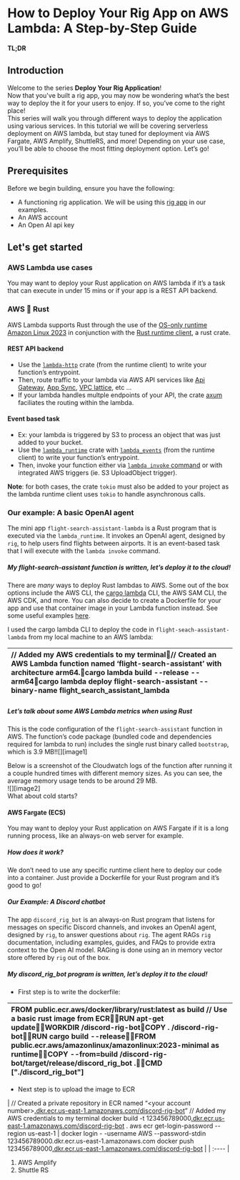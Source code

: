 # **How to Deploy Your Rig App on AWS Lambda: A Step-by-Step Guide**

**TL;DR**

## **Introduction**

Welcome to the series **Deploy Your Rig Application**!  
Now that you've built a rig app, you may now be wondering what’s the best way to deploy the it for your users to enjoy. If so, you’ve come to the right place!   
This series will walk you through different ways to deploy the application using various services. In this tutorial we will be covering serverless deployment on AWS lambda, but stay tuned for deployment via AWS Fargate, AWS Amplify, ShuttleRS, and more! Depending on your use case, you’ll be able to choose the most fitting deployment option. Let’s go\!

## **Prerequisites**

Before we begin building, ensure you have the following:

* A functioning rig application. We will be using this [rig app](https://github.com/garance-buricatu/rig-aws-lambda) in our examples.   
* An AWS account  
* An Open AI api key

## **Let's get started**

### AWS Lambda use cases
You may want to deploy your Rust application on AWS lambda if it’s a task that can execute in under 15 mins or if your app is a REST API backend.

### AWS 🤝 Rust

AWS Lambda supports Rust through the use of the [OS-only runtime Amazon Linux 2023](https://docs.aws.amazon.com/lambda/latest/dg/lambda-runtimes.html) in conjunction with the [Rust runtime client](https://github.com/awslabs/aws-lambda-rust-runtime), a rust crate. 

#### REST API backend
* Use the [`lambda-http`](https://github.com/awslabs/aws-lambda-rust-runtime/tree/main/lambda-http) crate (from the runtime client) to write your function’s entrypoint. 
* Then, route traffic to your lambda via AWS API services like [Api Gateway](https://aws.amazon.com/api-gateway/), [App Sync](https://aws.amazon.com/pm/appsync), [VPC lattice](https://aws.amazon.com/vpc/lattice/), etc ... 
* If your lambda handles multple endpoints of your API, the crate [axum](https://github.com/tokio-rs/axum) faciliates the routing within the lambda.

#### Event based task
* Ex: your lambda is triggered by S3 to process an object that was just added to your bucket.
* Use the [`lambda_runtime`](https://github.com/awslabs/aws-lambda-rust-runtime/tree/main/lambda-runtime) crate with [`lambda_events`](https://github.com/awslabs/aws-lambda-rust-runtime/tree/main/lambda-events) (from the runtime client) to write your function’s entrypoint.
* Then, invoke your function either via [`lambda invoke` command](https://docs.aws.amazon.com/cli/latest/reference/lambda/invoke.html) or with integrated AWS triggers (ie. S3 UploadObject trigger). 

**Note**: for both cases, the crate `tokio` must also be added to your project as the lambda runtime client uses `tokio` to handle asynchronous calls.

### Our example: A basic OpenAI agent

The mini app `flight-search-assistant-lambda` is a Rust program that is executed via the  `lambda_runtime`. It invokes an OpenAI agent, designed by `rig`, to help users find flights between airports. It is an event-based task that I will execute with the `lambda invoke` command.

##### My flight-search-assistant function is written, let’s deploy it to the cloud\!

There are *many* ways to deploy Rust lambdas to AWS. Some out of the box options include the AWS CLI, the [cargo lambda](https://www.cargo-lambda.info/guide/getting-started.html) CLI, the AWS SAM CLI, the AWS CDK, and more. You can also decide to create a Dockerfile for your app and use that container image in your Lambda function instead. See some useful examples [here](https://docs.aws.amazon.com/lambda/latest/dg/rust-package.html).

I used the cargo lambda CLI to deploy the code in `flight-seach-assistant-lambda` from my local machine to an AWS lambda:

| // Added my AWS credentials to my terminal// Created an AWS Lambda function named ‘flight-search-assistant’ with architecture arm64.cargo lambda build \--release \--arm64cargo lambda deploy flight-search-assistant \--binary-name flight\_search\_assistant\_lambda |
| :---- |

##### 

##### Let’s talk about some AWS Lambda metrics when using Rust

This is the code configuration of the `flight-search-assistant` function in AWS. The function’s code package (bundled code and dependencies required for lambda to run) includes the single rust binary called `bootstrap`, which is 3.9 MB\!![][image1]

Below is a screenshot of the Cloudwatch logs of the function after running it a couple hundred times with different memory sizes. As you can see, the average memory usage tends to be around 29 MB.  
![][image2]  
What about cold starts?

#### AWS Fargate (ECS)

You may want to deploy your Rust application on AWS Fargate if it is a long running process, like an always-on web server for example.

##### How does it work?

We don’t need to use any specific runtime client here to deploy our code into a container. Just provide a Dockerfile for your Rust program and it’s good to go\!

##### Our Example: A Discord chatbot

The app `discord_rig_bot` is an always-on Rust program that listens for messages on specific Discord channels, and invokes an OpenAI agent, designed by `rig`, to answer questions about `rig`. The agent RAGs `rig` documentation, including examples, guides, and FAQs to provide extra context to the Open AI model. RAGing is done using an in memory vector store offered by `rig` out of the box.

##### My discord\_rig\_bot program is written, let’s deploy it to the cloud\!

* First step is to write the dockerfile:

| FROM public.ecr.aws/docker/library/rust:latest as build // Use a basic rust image from ECRRUN apt-get updateWORKDIR /discord-rig-botCOPY . /discord-rig-botRUN cargo build \--releaseFROM public.ecr.aws/amazonlinux/amazonlinux:2023-minimal as runtimeCOPY \--from=build /discord-rig-bot/target/release/discord\_rig\_bot .CMD \["./discord\_rig\_bot"\] |
| :---- |

* Next step is to upload the image to ECR

| // Created a private repository in ECR named “\<your account number\>[.dkr.ecr.us-east-1.amazonaws.com/discord-rig-bot](http://.dkr.ecr.us-east-1.amazonaws.com/discord-rig-bot)” // Added my AWS credentials to my terminal docker build \-t 123456789000[.dkr.ecr.us-east-1.amazonaws.com/discord-rig-bot](http://.dkr.ecr.us-east-1.amazonaws.com/discord-rig-bot) . aws ecr get-login-password \--region us-east-1 | docker login \- \-username AWS \--password-stdin 123456789000.dkr.ecr.us-east-1.amazonaws.com docker push 123456789000[.dkr.ecr.us-east-1.amazonaws.com/discord-rig-bot](http://.dkr.ecr.us-east-1.amazonaws.com/discord-rig-bot) |
| :---- |

1. AWS Amplify  
2. Shuttle RS